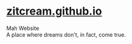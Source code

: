 # [zitcream.github.io](https://zitcream.github.io)
Mah Website <br>
A place where dreams don't, in fact, come true.